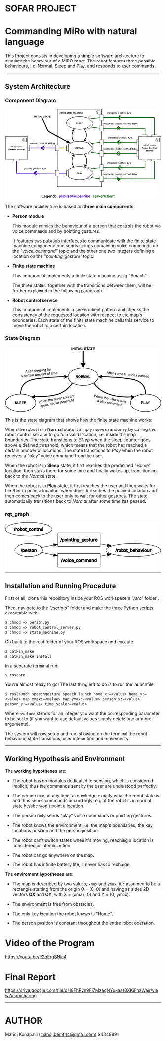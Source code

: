 # SOFAR PROJECT
# Commanding MiRo with natural language
This Project consists in developing a simple software architecture to simulate the behaviour of a MIRO robot.
The robot features three possible behaviours, i.e. Normal, Sleep and Play, and responds to user commands.

---

## System Architecture

### Component Diagram

<p align="center"> 
<img src="Components Diagram.png">
</p>

The software architecture is based on **three main components**:

- **Person module**

    This module mimics the behaviour of a person that controls the robot via voice commands and by pointing gestures. 

    It features two pub/sub interfaces to communicate with the finite state machine component: one sends strings containing voice commands on the *"voice_command"* topic and the other one two integers defining a location on the *"pointing_gesture"* topic.

- **Finite state machine**

    This component implements a finite state machine using "Smach".

    The three states, together with the transitions between them, will be further explained in the following paragraph.

- **Robot control service**

    This component implements a server/client pattern and checks the consistency of the requested location with respect to the map's boundaries.
    Each state of the finite state machine calls this service to move the robot to a certain location.

### State Diagram


<img src="State Diagram.png">


This is the state diagram that shows how the finite state machine works:

When the robot is in **Normal** state it simply moves randomly by calling the robot control service to go to a valid location, i.e. inside the map boundaries.
The state transitions to *Sleep* when the sleep counter goes above a defined threshold, which means that the robot has reached a certain number of locations.
The state transitions to *Play* when the robot receives a "play" voice command from the user. 

When the robot is in **Sleep** state, it first reaches the predefined "Home" location, then stays there for some time and finally wakes up, transitioning back to the *Normal* state.

When the robot is in **Play** state, it first reaches the user and then waits for him/her to point a location: when done, it reaches the pointed location and then comes back to the user only to wait for other gestures.
The state automatically transitions back to *Normal* after some time has passed.

### rqt_graph

<img src="rosgraph.png">


---



## Installation and Running Procedure

First of all, clone this repository inside your ROS workspace's *"/src"* folder .

Then, navigate to the *"/scripts"* folder and make the three Python scripts executable with:
```
$ chmod +x person.py
$ chmod +x robot_control_server.py
$ chmod +x state_machine.py
```

Go back to the root folder of your ROS workspace and execute:
```
$ catkin_make
$ catkin_make install
```

In a separate terminal run:
```
$ roscore
```

You're almost ready to go! The last thing left to do is to run the launchfile:
```
$ roslaunch speechgesture speech.launch home_x:=<value> home_y:=<value> map_xmax:=<value> map_ymax:=<value> person_x:=<value> person_y:=<value> time_scale:=<value>
```
Where `<value>` stands for an integer you want the corresponding parameter to be set to (if you want to use default values simply delete one or more arguments).

The system will now setup and run, showing on the terminal the robot behaviour, state transitions, user interaction and movements.

---

## Working Hypothesis and Environment

The **working hypotheses** are: 

- The robot has no modules dedicated to sensing, which is considered implicit, thus the commands sent by the user are understood perfectly.

- The person can, at any time, aknowledge exactly what the robot state is and thus sends commands accordingly; e.g. if the robot is in normal state he/she won't point a location.

- The person only sends "play" voice commands or pointing gestures.

- The robot knows the environment, i.e. the map's boundaries, the key locations position and the person position.

- The robot can't switch states when it's moving, reaching a location is considered an atomic action.

- The robot can go anywhere on the map.

- The robot has infinite battery life, it never has to recharge.

The **enviroment hypotheses** are:

- The map is described by two values, `xmax` and `ymax`: it's assumed to be a rectangle starting from the origin O = (0, 0) and having as sides 2D vectors **OX** and **OY**, with X = (xmax, 0) and Y = (0, ymax).

- The environment is free from obstacles.

- The only key location the robot knows is "Home".

- The person position is constant throughout the entire robot operation.

# Video of the Program
https://youtu.be/R2qErgSNla4

# Final Report 
https://drive.google.com/file/d/18FhR2h9Fi7MzagNYukass0XKiFnzWajr/view?usp=sharing

---
# AUTHOR
Manoj Kunapalli (manoj.bemt.14@gmail.com)
S4848891
